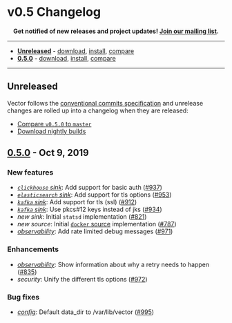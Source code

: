 # v0.5 Changelog

<p align="center">
  <strong>
    Get notified of new releases and project updates! <a href="https://vector.dev/mailing_list/">Join our mailing list<a/>.
  </strong>
</p>

---

* [**Unreleased**](#unreleased) - [download][urls.vector_nightly_builds], [install][docs.installation.manual], [compare][urls.compare_v0.5.0...master]
* [**0.5.0**](#050---oct-9-2019) - [download][urls.v0.5.0], [install][docs.installation], [compare][urls.compare_v0.4.0...v0.5.0]

---

## Unreleased

Vector follows the [conventional commits specification][urls.conventional_commits] and unrelease changes are rolled up into a changelog when they are released:

* [Compare `v0.5.0` to `master`][urls.compare_v0.5.0...master]
* [Download nightly builds][urls.vector_nightly_builds]

## [0.5.0][urls.v0.5.0] - Oct 9, 2019

### New features

* *[`clickhouse` sink][docs.sinks.clickhouse]*: Add support for basic auth ([#937][urls.pr_937])
* *[`elasticsearch` sink][docs.sinks.elasticsearch]*: Add support for tls options ([#953][urls.pr_953])
* *[`kafka` sink][docs.sinks.kafka]*: Add support for tls (ssl) ([#912][urls.pr_912])
* *[`kafka` sink][docs.sinks.kafka]*: Use pkcs#12 keys instead of jks ([#934][urls.pr_934])
* *new sink*: Initial `statsd` implementation ([#821][urls.pr_821])
* *new source*: Initial [`docker` source][docs.sources.docker] implementation ([#787][urls.pr_787])
* *[observability][docs.monitoring]*: Add rate limited debug messages ([#971][urls.pr_971])

### Enhancements

* *[observability][docs.monitoring]*: Show information about why a retry needs to happen ([#835][urls.pr_835])
* *security*: Unify the different tls options ([#972][urls.pr_972])

### Bug fixes

* *[config][docs.configuration]*: Default data_dir to /var/lib/vector ([#995][urls.pr_995])


[docs.configuration]: https://vector.dev/docs/setup/configuration
[docs.installation.manual]: https://vector.dev/docs/setup/installation/manual
[docs.installation]: https://vector.dev/docs/setup/installation
[docs.monitoring]: https://vector.dev/docs/administration/monitoring
[docs.sinks.clickhouse]: https://vector.dev/docs/reference/sinks/clickhouse
[docs.sinks.elasticsearch]: https://vector.dev/docs/reference/sinks/elasticsearch
[docs.sinks.kafka]: https://vector.dev/docs/reference/sinks/kafka
[docs.sources.docker]: https://vector.dev/docs/reference/sources/docker
[urls.compare_v0.4.0...v0.5.0]: https://github.com/timberio/vector/compare/v0.4.0...v0.5.0
[urls.compare_v0.5.0...master]: https://github.com/timberio/vector/compare/v0.5.0...master
[urls.conventional_commits]: https://www.conventionalcommits.org
[urls.pr_787]: https://github.com/timberio/vector/pull/787
[urls.pr_821]: https://github.com/timberio/vector/pull/821
[urls.pr_835]: https://github.com/timberio/vector/pull/835
[urls.pr_912]: https://github.com/timberio/vector/pull/912
[urls.pr_934]: https://github.com/timberio/vector/pull/934
[urls.pr_937]: https://github.com/timberio/vector/pull/937
[urls.pr_953]: https://github.com/timberio/vector/pull/953
[urls.pr_971]: https://github.com/timberio/vector/pull/971
[urls.pr_972]: https://github.com/timberio/vector/pull/972
[urls.pr_995]: https://github.com/timberio/vector/pull/995
[urls.v0.5.0]: https://github.com/timberio/vector/releases/tag/v0.5.0
[urls.vector_nightly_builds]: http://packages.timber.io/vector/nightly/latest/

